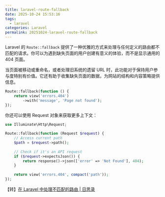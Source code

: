 ```yaml
---
title: laravel-route-fallback
date: 2025-10-24 15:53:16
tags:
  - laravel
categories: Laravel
permalink: 20251024-laravel-route-fallback
---
```

Laravel 的 `Route::fallback` 提供了一种优雅的方式来处理与任何定义的路由都不匹配的请求。你可以为遇到缺失页面的用户创建有意义的体验，而不是显示通用的 404 页面。

当页面被移动或重命名，或者处理旧系统的遗留 URL 时，此功能对于保持用户参与度特别有价值。它还有助于收集缺失页面的数据，为网站的结构和内容策略提供信息。

```php
Route::fallback(function () {
    return view('errors.404')
        ->with('message', 'Page not found');
});
```

你还可以使用 Request 对象来获取更多上下文：

```php
use Illuminate\Http\Request;
 
Route::fallback(function (Request $request) {
    // Access current path
    $path = $request->path();
 
    // Check if it's an API request
    if ($request->expectsJson()) {
        return response()->json(['error' => 'Not Found'], 404);
    }
 
    return view('errors.404', compact('path'));
});
```


【转】[在 Laravel 中处理不匹配的路由 | 日思录](https://tubring.cn/articles/route-fallback)